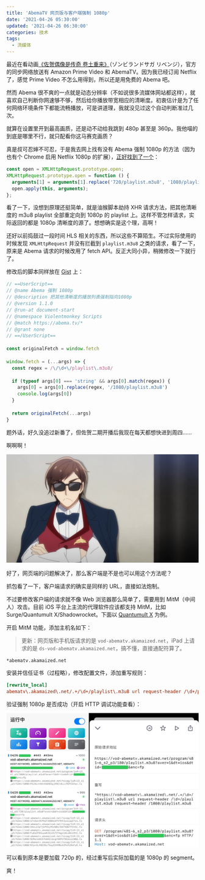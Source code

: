 ```yaml
---
title: 'AbemaTV 网页版与客户端强制 1080p'
date: '2021-04-26 05:30:00'
updated: '2021-04-26 06:30:00'
categories: 技术
tags:
  - 流媒体
---
```


最近在看动画[《佐贺偶像是传奇 卷土重来》](https://zombielandsaga.com/)（ゾンビランドサガ リベンジ），官方的同步网络放送有 Amazon Prime Video 和 AbemaTV。因为我已经订阅 Netflix 了，感觉 Prime Video 不怎么用得到，所以还是用免费的 Abema 吧。

然而 Abema 很不爽的一点就是动态分辨率（不如说很多流媒体网站都这样），就喜欢自己判断你网速够不够，然后给你播放带宽相应的清晰度。初衷估计是为了任何网络环境条件下都能流畅播放，可是讲道理，我就没见过这个自动判断准过几次。

就算在设置里开到最高画质，还是动不动给我跳到 480p 甚至是 360p。我他喵的到底是哪里不行，就只配看你这马赛克画质？

<!--more-->

真是叔可忍婶不可忍，于是我去网上找有没有 Abema 强制 1080p 的方法（因为也有个 Chrome 启用 Netflix 1080p 的扩展），[正好找到了一个](https://gist.github.com/Last-Order/43199b7a701fc94e800c2de0ed021f1c)：

```js
const open = XMLHttpRequest.prototype.open;
XMLHttpRequest.prototype.open = function () {
  arguments[1] = arguments[1].replace('720/playlist.m3u8', '1080/playlist.m3u8');
  open.apply(this, arguments);
};
```

看了一下，没想到原理还挺简单，就是油猴脚本劫持 XHR 请求方法，把其他清晰度的 m3u8 playlist 全部重定向到 1080p 的 playlist 上。这样不管怎样请求，实际返回的都是 1080p 清晰度的源了。想想确实是这个理，高啊！

还好以前捣鼓过一段时间 HLS 相关的东西，所以这些不算陌生。不过实际使用的时候发现 `XMLHttpRequest` 并没有拦截到 `playlist.m3u8` 之类的请求，看了一下，原来是 Abema 请求的时候改用了 fetch API。反正大同小异，稍微修改一下就行了。

修改后的脚本同样放在 [Gist](https://gist.github.com/printempw/0c7730cdac336dfeddd3f22da6ad08a5) 上：

```js
// ==UserScript==
// @name Abema 强制 1080p
// @description 把其他清晰度的播放列表强制指向1080p
// @version 1.1.0
// @run-at document-start
// @namespace Violentmonkey Scripts
// @match https://abema.tv/*
// @grant none
// ==/UserScript==

const originalFetch = window.fetch

window.fetch = (...args) => {
  const regex = /\/\d+\/playlist\.m3u8/

  if (typeof args[0] === 'string' && args[0].match(regex)) {
    args[0] = args[0].replace(regex, '/1080/playlist.m3u8')
    console.log(args[0])
  }

  return originalFetch(...args)
}
```

题外话，好久没追过新番了，但佐贺二期开播后我现在每天都想快进到周四……

啊啊啊！

![zombieland-saga-revenge-ep3](abematv-force-1080p/zombieland-saga-revenge-ep3.jpg)

好了，网页端的问题解决了，那么客户端是不是也可以用这个方法呢？

抓包看了一下，客户端请求的确实是同样的 URL，直接如法炮制。

不过要修改客户端的请求就不像 Web 浏览器那么简单了，需要用到 MitM（中间人）攻击。目前 iOS 平台上主流的代理软件应该都支持 MitM，比如 Surge/Quantumult X/Shadowrocket。下面以 [Quantumult X](https://github.com/crossutility/Quantumult-X) 为例。

开启 MitM 功能，添加主机名如下：

> 更新：网页版和手机版请求的是 `vod-abematv.akamaized.net`，iPad 上请求的是 `ds-vod-abematv.akamaized.net`，搞不懂，直接通配符算了。

```text
*abematv.akamaized.net
```

安装并信任证书（过程略），修改配置文件，添加重写规则：

```ini
[rewrite_local]
abematv\.akamaized\.net/.+/\d+/playlist\.m3u8 url request-header /\d+/playlist.m3u8 request-header /1080/playlist.m3u8
```

验证强制 1080p 是否成功（开启 HTTP 调试功能查看）：

![quantumult-x-rewrite](abematv-force-1080p/quantumult-x-rewrite.jpg)

可以看到原本是要加载 720p 的，经过重写后实际加载的是 1080p 的 segment。

爽！

